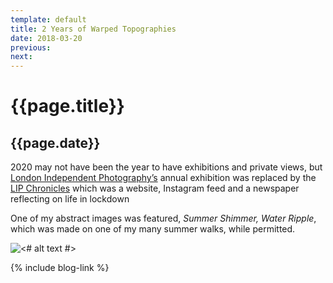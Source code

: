 ```yaml
---
template: default
title: 2 Years of Warped Topographies
date: 2018-03-20
previous:
next:
---
```


# {{page.title}}

## {{page.date}}

2020 may not have been the year to have exhibitions and private views, but [London Independent Photography’s](https://www.londonphotography.org.uk/) annual exhibition was replaced by the [LIP Chronicles](https://www.instagram.com/p/CIGUs1YnhsE/) which was a website, Instagram feed and a newspaper reflecting on life in lockdown

One of my abstract images was featured, *Summer Shimmer, Water Ripple*, which was made on one of my many summer walks, while permitted.

![<# alt text #>](summer-shimmer-water-rpple.jpg "summer-shimmer-water-rpple.jpg")

{% include blog-link %}